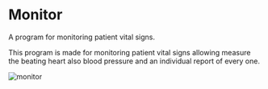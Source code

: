 # Monitor
A program for monitoring patient vital signs.

This program is made for monitoring patient vital signs allowing measure the beating heart also blood pressure and an individual report of every one.





![monitor](https://github.com/gitreis/monitor/assets/54642754/7c1d94af-3c25-40c5-b6ca-c195790c2e7f)
